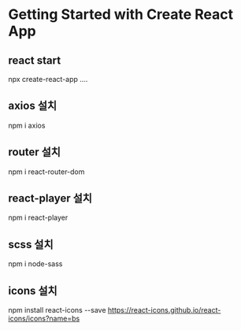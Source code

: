 # Getting Started with Create React App

## react start

npx create-react-app ....

## axios 설치

npm i axios

## router 설치

npm i react-router-dom

## react-player 설치

npm i react-player

## scss 설치

npm i node-sass

## icons 설치

npm install react-icons --save
https://react-icons.github.io/react-icons/icons?name=bs
